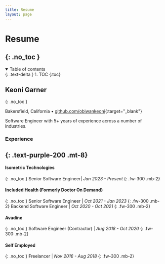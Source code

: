 ```yaml
---
title: Resume
layout: page
---
```


# Resume
{: .no_toc }
---

<details open markdown="block">
  <summary>
    Table of contents
  </summary>
  {: .text-delta }
1. TOC
{:toc}
</details>


## Keoni Garner
{: .no_toc }

Bakersfield, California • [github.com/obiwankeoni](https://github.com/obiwankeoni){:target="_blank"}

Software Engineer with 5+ years of experience across a number of industries.

### Experience
{: .text-purple-200 .mt-8}
---
#### Isometric Technologies
{: .no_toc }
Senior Software Engineer| _Jan 2023 - Present_
{: .fw-300 .mb-2}

#### Included Health (Formerly Doctor On Demand)
{: .no_toc }
Senior Software Engineer | _Oct 2021 - Jan 2023_
{: .fw-300 .mb-2}
Backend Software Engineer | _Oct 2020 - Oct 2021_
{: .fw-300 .mb-2}

#### Avadine
{: .no_toc }
Software Engineer (Contractor) | _Aug 2018 - Oct 2020_
{: .fw-300 .mb-2}

#### Self Employed
{: .no_toc }
Freelancer | _Nov 2016 - Aug 2018_
{: .fw-300 .mb-2}
